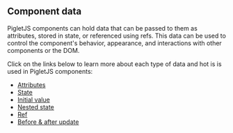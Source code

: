 ## Component data


PigletJS components can hold data that can be passed to them as attributes, stored in state, or referenced using refs.
This data can be used to control the component's behavior, appearance, and interactions with other components or the DOM.

Click on the links below to learn more about each type of data and hot is is used in PigletJS components:

- [Attributes](Component_data/Attributes)
- [State](Component_data/State)
- [Initial value](Component_data/Initial_value)
- [Nested state](Component_data/Nested_state)
- [Ref](Component_data/Ref)
- [Before & after update](Component_data/Before_and_after_update)
